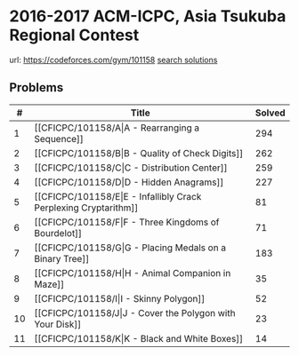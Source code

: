 # 2016-2017 ACM-ICPC, Asia Tsukuba Regional Contest

url: https://codeforces.com/gym/101158
[search solutions](https://www.google.com/search?q=Solution+OR+題解+2016-2017+ACM-ICPC,+Asia+Tsukuba+Regional+Contest)

## Problems

| # | Title | Solved |
| --- | --- | --- |
|1|[[CFICPC/101158/A\|A - Rearranging a Sequence]]|294|
|2|[[CFICPC/101158/B\|B - Quality of Check Digits]]|262|
|3|[[CFICPC/101158/C\|C - Distribution Center]]|259|
|4|[[CFICPC/101158/D\|D - Hidden Anagrams]]|227|
|5|[[CFICPC/101158/E\|E - Infallibly Crack Perplexing Cryptarithm]]|81|
|6|[[CFICPC/101158/F\|F - Three Kingdoms of Bourdelot]]|71|
|7|[[CFICPC/101158/G\|G - Placing Medals on a Binary Tree]]|183|
|8|[[CFICPC/101158/H\|H - Animal Companion in Maze]]|35|
|9|[[CFICPC/101158/I\|I - Skinny Polygon]]|52|
|10|[[CFICPC/101158/J\|J - Cover the Polygon with Your Disk]]|23|
|11|[[CFICPC/101158/K\|K - Black and White Boxes]]|14|
